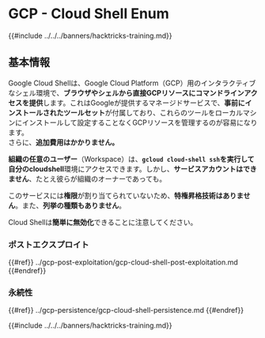 # GCP - Cloud Shell Enum

{{#include ../../../banners/hacktricks-training.md}}

## 基本情報

Google Cloud Shellは、Google Cloud Platform（GCP）用のインタラクティブなシェル環境で、**ブラウザやシェルから直接GCPリソースにコマンドラインアクセスを提供**します。これはGoogleが提供するマネージドサービスで、**事前にインストールされたツールセット**が付属しており、これらのツールをローカルマシンにインストールして設定することなくGCPリソースを管理するのが容易になります。\
さらに、**追加費用はかかりません。**

**組織の任意のユーザー**（Workspace）は、**`gcloud cloud-shell ssh`**を実行して自分の**cloudshell**環境にアクセスできます。しかし、**サービスアカウントはできません**、たとえ彼らが組織のオーナーであっても。

このサービスには**権限**が割り当てられていないため、**特権昇格技術はありません**。また、**列挙の種類もありません**。

Cloud Shellは**簡単に無効化**できることに注意してください。

### ポストエクスプロイト

{{#ref}}
../gcp-post-exploitation/gcp-cloud-shell-post-exploitation.md
{{#endref}}

### 永続性

{{#ref}}
../gcp-persistence/gcp-cloud-shell-persistence.md
{{#endref}}

{{#include ../../../banners/hacktricks-training.md}}

